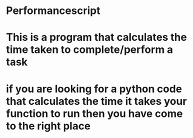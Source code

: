 # Performancescript
# This is a program that calculates the time taken to complete/perform a task
# if you are looking for a python code that calculates the time it takes your function to run then you have come to the right place
